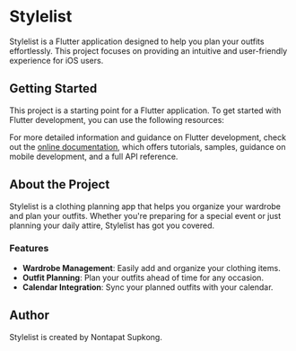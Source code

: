 
# Stylelist

Stylelist is a Flutter application designed to help you plan your outfits effortlessly. This project focuses on providing an intuitive and user-friendly experience for iOS users.

## Getting Started

This project is a starting point for a Flutter application. To get started with Flutter development, you can use the following resources:

For more detailed information and guidance on Flutter development, check out the [online documentation](https://docs.flutter.dev/), which offers tutorials, samples, guidance on mobile development, and a full API reference.

## About the Project

Stylelist is a clothing planning app that helps you organize your wardrobe and plan your outfits. Whether you're preparing for a special event or just planning your daily attire, Stylelist has got you covered.

### Features

- **Wardrobe Management**: Easily add and organize your clothing items.
- **Outfit Planning**: Plan your outfits ahead of time for any occasion.
- **Calendar Integration**: Sync your planned outfits with your calendar.

## Author

Stylelist is created by Nontapat Supkong.

